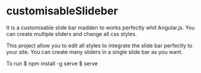 # customisableSlideber
It is a customisable slide bar madden to works perfectly whit Angular.js. You can create multiple sliders and change all css styles.

 This project allow you to edit all styles to integrate the slide bar perfectly to your site. 
 You can create many sliders in a single slide bar as you want. 
 
 To run 
 $ npm install -g serve
 $ serve
